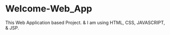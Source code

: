 # Welcome-Web_App
This Web Application based Project. &amp; I am using HTML, CSS, JAVASCRIPT, &amp; JSP. 
